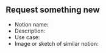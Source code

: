 ## Request something new
- Notion name:
- Description:
- Use case:
- Image or sketch of similar notion:
